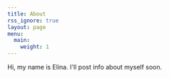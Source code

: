 ```yaml
---
title: About
rss_ignore: true
layout: page
menu:
  main:
    weight: 1
---
```


Hi, my name is Elina. I'll post info about myself soon.


